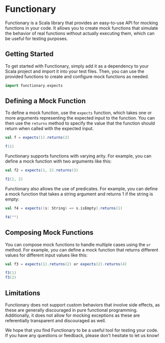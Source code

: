 # Functionary

Functionary is a Scala library that provides an easy-to-use API for mocking functions in your code. It allows you to create mock functions that simulate the behavior of real functions without actually executing them, which can be useful for testing purposes.

## Getting Started

To get started with Functionary, simply add it as a dependency to your Scala project and import it into your test files. Then, you can use the provided functions to create and configure mock functions as needed.

```scala mdoc
import functionary.expects
```

## Defining a Mock Function

To define a mock function, use the `expects` function, which takes one or more arguments representing the expected input to the function. You can then use the `returns` method to specify the value that the function should return when called with the expected input.

```scala mdoc
val f = expects(1).returns(2)

f(1)
```

Functionary supports functions with varying arity. For example, you can define a mock function with two arguments like this:
```scala mdoc
val f2 = expects(1, 2).returns(3)

f2(1, 2)
```

Functionary also allows the use of predicates. For example, you can define a mock function that takes a string argument and returns 1 if the string is empty:
```scala mdoc
val f4 = expects((s: String) => s.isEmpty).returns(1)

f4("")
```

## Composing Mock Functions

You can compose mock functions to handle multiple cases using the `or` method. For example, you can define a mock function that returns different values for different input values like this:

```scala mdoc
val f3 = expects(1).returns(2) or expects(2).returns(4) 

f3(1)
f3(2)
```

## Limitations

Functionary does not support custom behaviors that involve side effects, as these are generally discouraged in pure functional programming. Additionally, it does not allow for mocking exceptions as these are referentially transparent and discouraged as well.

We hope that you find Functionary to be a useful tool for testing your code. If you have any questions or feedback, please don't hesitate to let us know!
